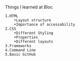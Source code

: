 Things I learned at Bloc

	1.HTML
		•Layout structure
		•Importance of accessability
	2.CSS
		•Different Styling
		•Properties
		•Different layouts
	3.Frameworks
	4.Command Line
	5.Basic GitHub 